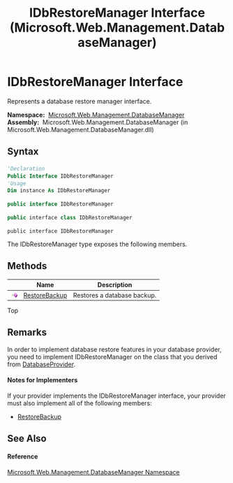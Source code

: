 ﻿---
title: IDbRestoreManager Interface (Microsoft.Web.Management.DatabaseManager)
TOCTitle: IDbRestoreManager Interface
ms:assetid: T:Microsoft.Web.Management.DatabaseManager.IDbRestoreManager
ms:mtpsurl: https://msdn.microsoft.com/en-us/library/microsoft.web.management.databasemanager.idbrestoremanager(v=VS.90)
ms:contentKeyID: 22049623
ms.date: 05/02/2012
mtps_version: v=VS.90
f1_keywords:
- Microsoft.Web.Management.DatabaseManager.IDbRestoreManager
dev_langs:
- CSharp
- JScript
- VB
- c++
api_location:
- Microsoft.Web.Management.DatabaseManager.dll
api_name:
- Microsoft.Web.Management.DatabaseManager.IDbRestoreManager
api_type:
- Managed
topic_type:
- apiref
- kbSyntax
product_family_name: VS
ROBOTS: INDEX,FOLLOW
---

# IDbRestoreManager Interface

Represents a database restore manager interface.

**Namespace:**  [Microsoft.Web.Management.DatabaseManager](microsoft-web-management-databasemanager-namespace.md)  
**Assembly:**  Microsoft.Web.Management.DatabaseManager (in Microsoft.Web.Management.DatabaseManager.dll)

## Syntax

``` vb
'Declaration
Public Interface IDbRestoreManager
'Usage
Dim instance As IDbRestoreManager
```

``` csharp
public interface IDbRestoreManager
```

``` c++
public interface class IDbRestoreManager
```

``` jscript
public interface IDbRestoreManager
```

The IDbRestoreManager type exposes the following members.

## Methods

<table>
<thead>
<tr class="header">
<th> </th>
<th>Name</th>
<th>Description</th>
</tr>
</thead>
<tbody>
<tr class="odd">
<td><img src="images/Dd565996.pubmethod(en-us,VS.90).gif" title="Public method" alt="Public method" /></td>
<td><a href="idbrestoremanager-restorebackup-method-microsoft-web-management-databasemanager.md">RestoreBackup</a></td>
<td>Restores a database backup.</td>
</tr>
</tbody>
</table>


Top

## Remarks

In order to implement database restore features in your database provider, you need to implement IDbRestoreManager on the class that you derived from [DatabaseProvider](databaseprovider-class-microsoft-web-management-databasemanager.md).


#### Notes for Implementers

If your provider implements the IDbRestoreManager interface, your provider must also implement all of the following members:

  - [RestoreBackup](idbrestoremanager-restorebackup-method-microsoft-web-management-databasemanager.md)

## See Also

#### Reference

[Microsoft.Web.Management.DatabaseManager Namespace](microsoft-web-management-databasemanager-namespace.md)

